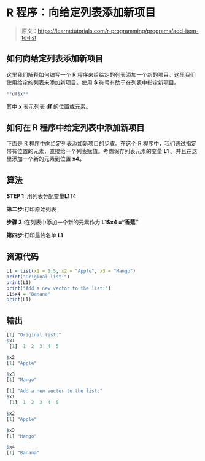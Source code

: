 # R 程序：向给定列表添加新项目

> 原文：<https://learnetutorials.com/r-programming/programs/add-item-to-list>

## 如何向给定列表添加新项目

这里我们解释如何编写一个 R 程序来给给定的列表添加一个新的项目。这里我们使用给定的列表来添加新项目。使用 **$** 符号有助于在列表中指定新项目。

```r
**df$x** 

```

其中 **x** 表示列表 **df** 的位置或元素。

## 如何在 R 程序中给定列表中添加新项目

下面是 R 程序中向给定列表添加新项目的步骤。在这个 R 程序中，我们通过指定带有位置的元素，直接给一个列表赋值。考虑保存列表元素的变量 **L1** 。并且在这里添加一个新的元素到位置 **x4。**

## 算法

**STEP 1** :用列表分配变量**L1**T4

**第二步**:打印原始列表

**步骤 3** :在列表中添加一个新的元素作为 **L1$x4 =“香蕉”**

**第四步**:打印最终名单 **L1**

## 资源代码

```r
L1 = list(x1 = 1:5, x2 = "Apple", x3 = "Mango")
print("Original list:")
print(L1)
print("Add a new vector to the list:")
L1$x4 = "Banana"
print(L1)

```

## 输出

```r
[1] "Original list:"
$x1
 [1]  1  2  3  4  5  

$x2
[1] "Apple"

$x3
[1] "Mango"

[1] "Add a new vector to the list:"
$x1
 [1]  1  2  3  4  5  

$x2
[1] "Apple"

$x3
[1] "Mango"

$x4
[1] "Banana" 
```